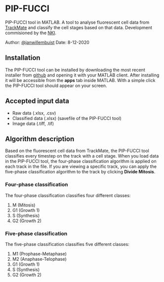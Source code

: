 # PIP-FUCCI
PIP-FUCCI tool in MATLAB. A tool to analyse fluorescent cell data from [TrackMate][3] and classify the cell stages based on that data. Development commisioned by the [NKI][2].

Author: [@janwillembuist][4]
Date: 8-12-2020

## Installation
The PIP-FUCCI tool can be installed by downloading the most recent installer from [github][1] and opening it with your MATLAB client. After installing it will be accessible from the **apps** tab inside MATLAB. With a simple click the PIP-FUCCI tool should appear on your screen.

## Accepted input data
* Raw data (.xlsx, .csv)
* Classified data (.xlsx) (savefile of the PIP-FUCCI tool)
* Image data (.tiff, .tif)

## Algorithm description
Based on the fluorescent cell data from TrackMate, the PIP-FUCCI tool classifies every timestep on the track with a cell stage. When you load data in the PIP-FUCCI tool, the four-phase classification algorithm is applied on each track in the file. If you are viewing a specific track, you can apply the five-phase classification algorithm to the track by clicking **Divide Mitosis**.

### Four-phase classification
The four-phase classification classifies four different classes:
1. M (Mitosis)
2. G1 (Growth 1)
3. S (Synthesis)
4. G2 (Growth 2)

### Five-phase classification
The five-phase classification classifies five different classes:
1. M1 (Prophase-Metaphase)
2. M2 (Anaphase-Telophase)
2. G1 (Growth 1)
3. S (Synthesis)
4. G2 (Growth 2)

[1]: https://github.com/janwillembuist/PIP-FUCCI/tree/main/dist
[2]: https://www.nki.nl/
[3]: https://imagej.net/TrackMate
[4]: https://github.com/janwillembuist
